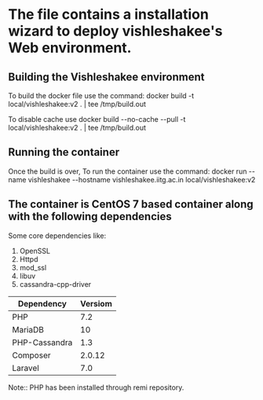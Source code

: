 # The file contains a installation wizard to deploy vishleshakee's Web environment.

## Building the Vishleshakee environment

To build the docker file use the command:
docker build -t local/vishleshakee:v2 . | tee /tmp/build.out

To disable cache use
docker build --no-cache --pull -t local/vishleshakee:v2 . | tee /tmp/build.out

## Running the container

Once the build is over, To run the container use the command:
docker run --name vishleshakee --hostname vishleshakee.iitg.ac.in local/vishleshakee:v2

## The container is CentOS 7 based container along with the following dependencies

Some core dependencies like:

1. OpenSSL
2. Httpd
3. mod_ssl
4. libuv
5. cassandra-cpp-driver

| Dependency    | Versiom |
| ------------- | ------- |
| PHP           | 7.2     |
| MariaDB       | 10      |
| PHP-Cassandra | 1.3     |
| Composer      | 2.0.12  |
| Laravel       | 7.0     |

Note:: PHP has been installed through remi repository.
